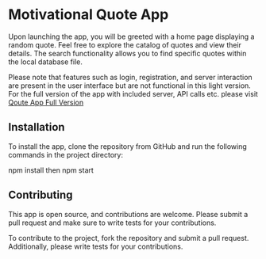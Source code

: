 # Motivational Quote App

Upon launching the app, you will be greeted with a home page displaying a random quote. Feel free to explore the catalog of quotes and view their details. The search functionality allows you to find specific quotes within the local database file.

Please note that features such as login, registration, and server interaction are present in the user interface but are not functional in this light version.
For the full version of the app with included server, API calls etc. please visit [Qoute App Full Version](https://github.com/BBN-1/React-Defense-Project) 

## Installation

To install the app, clone the repository from GitHub and run the following commands in the project directory:

npm install
then npm start


## Contributing

This app is open source, and contributions are welcome. Please submit a pull request and make sure to write tests for your contributions.

To contribute to the project, fork the repository and submit a pull request. Additionally, please write tests for your contributions.

